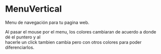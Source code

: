 # MenuVertical

Menu de navegación para tu pagina web.

Al pasar el mouse por el menu, los colores cambiaran de acuerdo a donde dé el puntero y al  
hacerle un click tambien cambia pero con otros colores para poder diferenciarlos.
